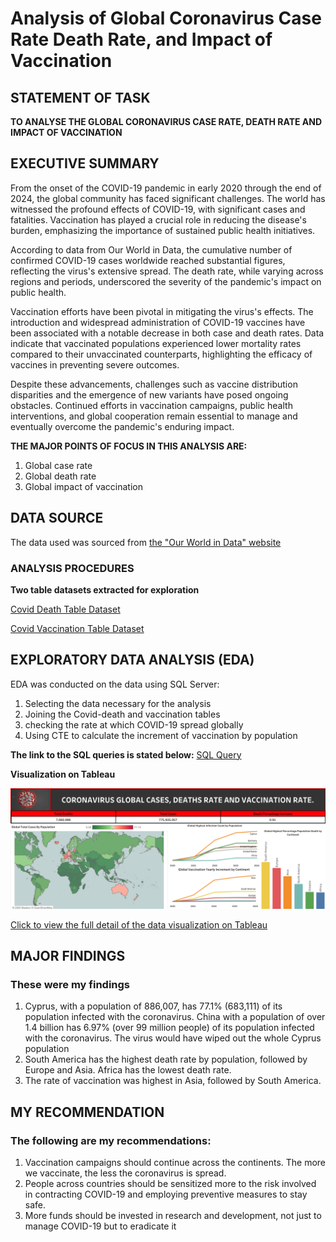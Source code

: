 # Analysis of Global Coronavirus Case Rate Death Rate, and Impact of Vaccination
## STATEMENT OF TASK
**TO ANALYSE THE GLOBAL CORONAVIRUS CASE RATE, DEATH RATE AND IMPACT OF VACCINATION**

## EXECUTIVE SUMMARY
From the onset of the COVID-19 pandemic in early 2020 through the end of 2024, the global community has faced significant challenges.
The world has witnessed the profound effects of COVID-19, with significant cases and fatalities. Vaccination has played a crucial role in reducing the disease's burden, emphasizing the importance of sustained public health initiatives.

According to data from Our World in Data, the cumulative number of confirmed COVID-19 cases worldwide reached substantial figures, reflecting the virus's extensive spread. The death rate, while varying across regions and periods, underscored the severity of the pandemic's impact on public health.

Vaccination efforts have been pivotal in mitigating the virus's effects. The introduction and widespread administration of COVID-19 vaccines have been associated with a notable decrease in both case and death rates. Data indicate that vaccinated populations experienced lower mortality rates compared to their unvaccinated counterparts, highlighting the efficacy of vaccines in preventing severe outcomes.

Despite these advancements, challenges such as vaccine distribution disparities and the emergence of new variants have posed ongoing obstacles. Continued efforts in vaccination campaigns, public health interventions, and global cooperation remain essential to manage and eventually overcome the pandemic's enduring impact.

**THE MAJOR POINTS OF FOCUS IN THIS ANALYSIS ARE:**
1.  Global case rate
2.  Global death rate
3.  Global impact of vaccination

## DATA SOURCE
The data used was sourced from [the "Our World in Data" website](https://docs.owid.io/projects/covid/en/latest/dataset.html#download-our-complete-covid-19-dataset-csv-xlsx-json)

### ANALYSIS PROCEDURES 
**Two table datasets extracted for exploration**

[Covid Death Table Dataset](https://1drv.ms/x/c/b8ac0467681b52ee/EcxN0IBXOqdHk7Tfuk5d86sBR5QIkD6wn_nKAUlBF6dpmA?e=gNCScR&nav=MTVfezAwMDAwMDAwLTAwMDEtMDAwMC0wMDAwLTAwMDAwMDAwMDAwMH0)


[Covid Vaccination Table Dataset](https://1drv.ms/x/c/b8ac0467681b52ee/EVSPncs5ZnVOkwVPUjqQb34BWbhH09VLZhWy-JkgKYLXeg?e=l6eV9K&nav=MTVfezAwMDAwMDAwLTAwMDEtMDAwMC0wMDAwLTAwMDAwMDAwMDAwMH0)


## EXPLORATORY DATA ANALYSIS (EDA) 
EDA was conducted on the data using SQL Server:
1.  Selecting the data necessary for the analysis
2.  Joining the Covid-death and vaccination tables
3.  checking the rate at which COVID-19 spread globally
4.  Using CTE to calculate the increment of vaccination by population
   
**The link to the SQL queries is stated below:**
[SQL Query](Covid-19_SQLQuery.sql)

**Visualization on Tableau**

![image](covid-19-dashboard.png)

[Click to view the full detail of the data visualization on Tableau](https://public.tableau.com/views/coronavirusanalysis_17387076114360/Dashboard1?:language=en-US&:sid=&:redirect=auth&:display_count=n&:origin=viz_share_link)



## MAJOR FINDINGS
### These were my findings
1. Cyprus, with a population of 886,007, has 77.1% (683,111) of its population infected with the coronavirus. China with a population of over 1.4 billion has 6.97% (over 99 million people) of its population infected with the coronavirus. The virus would have wiped out the whole Cyprus population
2. South America has the highest death rate by population, followed by Europe and Asia. Africa has the lowest death rate.
3. The rate of vaccination was highest in Asia, followed by South America.


## MY RECOMMENDATION
### The following are my recommendations:
1.   Vaccination campaigns should continue across the continents. The more we vaccinate, the less the coronavirus is spread.
2.   People across countries should be sensitized more to the risk involved in contracting COVID-19 and employing preventive measures to stay safe.
3.   More funds should be invested in research and development, not just to manage COVID-19 but to eradicate it
